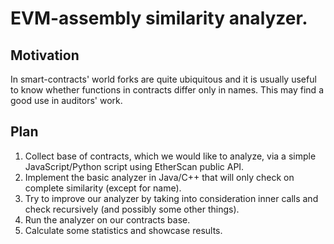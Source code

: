 # EVM-assembly similarity analyzer.

## Motivation

In smart-contracts' world forks are quite ubiquitous and it is usually useful to know whether functions in contracts differ only in names.
This may find a good use in auditors' work.

## Plan

1. Collect base of contracts, which we would like to analyze, via a simple JavaScript/Python script using EtherScan public API.
2. Implement the basic analyzer in Java/C++ that will only check on complete similarity (except for name).
3. Try to improve our analyzer by taking into consideration inner calls and check recursively (and possibly some other things).
4. Run the analyzer on our contracts base.
5. Calculate some statistics and showcase results.
